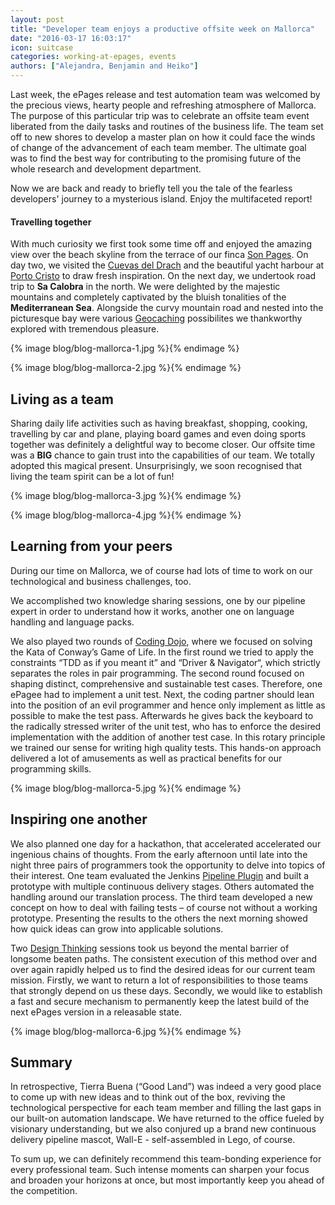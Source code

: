 ```yaml
---
layout: post
title: "Developer team enjoys a productive offsite week on Mallorca"
date: "2016-03-17 16:03:17"
icon: suitcase
categories: working-at-epages, events
authors: ["Alejandra, Benjamin and Heiko"]
---
```


Last week, the ePages release and test automation team was welcomed by the precious views, hearty people and refreshing atmosphere of Mallorca. The purpose of this particular trip was to celebrate an offsite team event liberated from the daily tasks and routines of the business life. The team set off to new shores to develop a master plan on how it could face the winds of change of the advancement of each team member. The ultimate goal was to find the best way for contributing to the promising future of the whole research and development department.

Now we are back and ready to briefly tell you the tale of the fearless developers' journey to a mysterious island. Enjoy the multifaceted report!

#### Travelling together

With much curiosity we first took some time off and enjoyed the amazing view over the beach skyline from the terrace of our finca [Son Pages](http://sonpages.com). On day two, we visited the [Cuevas del Drach](http://www.cuevasdeldrach.com) and the beautiful yacht harbour at [Porto Cristo](http://www.portocristo.org/) to draw fresh inspiration. On the next day, we undertook road trip to **Sa Calobra** in the north. We were delighted by the majestic mountains and completely captivated by the bluish tonalities of the **Mediterranean Sea**. Alongside the curvy mountain road and nested into the picturesque bay were various [Geocaching](https://www.geocaching.com) possibilites we thankworthy explored with tremendous pleasure.

{% image blog/blog-mallorca-1.jpg %}{% endimage %}

{% image blog/blog-mallorca-2.jpg %}{% endimage %}

## Living as a team

Sharing daily life activities such as having breakfast, shopping, cooking, travelling by car and plane, playing board games and even doing sports together was definitely a delightful way to become closer. Our offsite time was a **BIG** chance to gain trust into the capabilities of our team. We totally adopted this magical present. Unsurprisingly, we soon recognised that living the team spirit can be a lot of fun!

{% image blog/blog-mallorca-3.jpg %}{% endimage %}

{% image blog/blog-mallorca-4.jpg %}{% endimage %}

## Learning from your peers

During our time on Mallorca, we of course had lots of time to work on our technological and business challenges, too. 

We accomplished two knowledge sharing sessions, one by our pipeline expert in order to understand how it works, another one on language handling and language packs.

We also played two rounds of [Coding Dojo](http://codingdojo.org), where we focused on solving the Kata of Conway’s Game of Life. In the first round we tried to apply the constraints “TDD as if you meant it” and “Driver & Navigator“, which strictly separates the roles in pair programming. The second round focused on shaping distinct, comprehensive and sustainable test cases. Therefore, one ePagee had to implement a unit test. Next, the coding partner should lean into the position of an evil programmer and hence only implement as little as possible to make the test pass. Afterwards he gives back the keyboard to the radically stressed writer of the unit test, who has to enforce the desired implementation with the addition of another test case. In this rotary principle we trained our sense for writing high quality tests. This hands-on approach delivered a lot of amusements as well as practical benefits for our programming skills.

{% image blog/blog-mallorca-5.jpg %}{% endimage %}

## Inspiring one another

We also planned one day for a hackathon, that accelerated accelerated our ingenious chains of thoughts. From the early afternoon until late into the night three pairs of programmers took the opportunity to delve into topics of their interest. One team evaluated the Jenkins [Pipeline Plugin](https://wiki.jenkins-ci.org/display/JENKINS/Pipeline+Plugin) and built a prototype with multiple continuous delivery stages. Others automated the handling around our translation process. The third team developed a new concept on how to deal with failing tests – of course not without a working prototype. Presenting the results to the others the next morning showed how quick ideas can grow into applicable solutions.

Two [Design Thinking](http://hpi.de/school-of-design-thinking.html) sessions took us beyond the mental barrier of longsome beaten paths. The consistent execution of this method over and over again rapidly helped us to find the desired ideas for our current team mission. Firstly, we want to return a lot of responsibilities to those teams that strongly depend on us these days. Secondly, we would like to establish a fast and secure mechanism to permanently keep the latest build of the next ePages version in a releasable state.

{% image blog/blog-mallorca-6.jpg %}{% endimage %}

## Summary

In retrospective, Tierra Buena (“Good Land”) was indeed a very good place to come up with new ideas and to think out of the box, reviving the technological perspective for each team member and filling the last gaps in our built-on automation landscape. We have returned to the office fueled by visionary understanding, but we also conjured up a brand new continuous delivery pipeline mascot, Wall-E - self-assembled in Lego, of course.

To sum up, we can definitely recommend this team-bonding experience for every professional team. Such intense moments can sharpen your focus and broaden your horizons at once, but most importantly keep you ahead of the competition.
